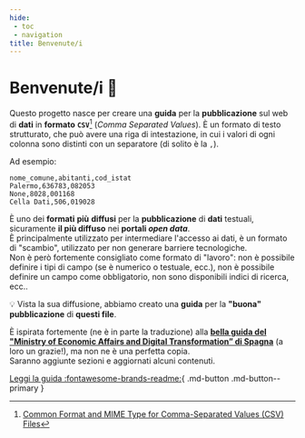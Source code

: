 ```yaml
---
hide:
 - toc
 - navigation
title: Benvenute/i
---
```


# Benvenute/i 👋

Questo progetto nasce per creare una **guida** per la **pubblicazione** sul web di **dati** in **formato** **`CSV`**[^1] (*Comma Separated Values*). È un formato di testo strutturato, che può avere una riga di intestazione, in cui i valori di ogni colonna sono distinti con un separatore (di solito è la `,`).

Ad esempio:

```
nome_comune,abitanti,cod_istat
Palermo,636783,082053
None,8028,001168
Cella Dati,506,019028
```

È uno dei **formati** **più** **diffusi** per la **pubblicazione** di **dati** testuali, sicuramente **il più diffuso** nei **portali *open data***.<br>È principalmente utilizzato per intermediare l'accesso ai dati, è un formato di "scambio", utilizzato per non generare barriere tecnologiche.<br>
Non è però fortemente consigliato come formato di "lavoro": non è possibile definire i tipi di campo (se è numerico o testuale, ecc.), non è possibile definire un campo come obbligatorio, non sono disponibili indici di ricerca, ecc..

💡 Vista la sua diffusione, abbiamo creato una **guida** per la **"buona" pubblicazione** di **questi file**.

È ispirata fortemente (ne è in parte la traduzione) alla [**bella guida del "Ministry of Economic Affairs and Digital Transformation” di Spagna**](https://datos.gob.es/en/documentacion/guia-practica-para-la-publicacion-de-datos-tabulares-en-archivos-csv) (a loro un grazie!), ma non ne è una perfetta copia.<br>
Saranno aggiunte sezioni e aggiornati alcuni contenuti.

[Leggi la guida :fontawesome-brands-readme:](guida/index.md){ .md-button .md-button--primary }

[^1]: [Common Format and MIME Type for Comma-Separated Values (CSV) Files](https://datatracker.ietf.org/doc/html/rfc4180)
